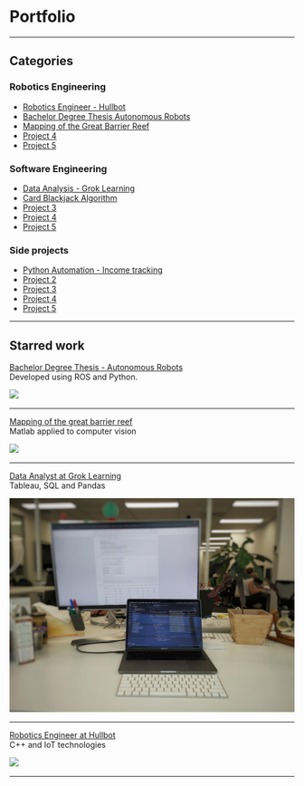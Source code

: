 # Portfolio

---
## Categories

### Robotics Engineering
- [Robotics Engineer - Hullbot](sub_pages/hullbot.md)
- [Bachelor Degree Thesis Autonomous Robots](sub_pages/bachelor_thesis.md)
- [Mapping of the Great Barrier Reef](sub_pages/great_barrier_reef.md)
- [Project 4](sub_pages/soon.md)
- [Project 5](sub_pages/soon.md)

### Software Engineering
- [Data Analysis - Grok Learning](sub_pages/grok_learning.md)
- [Card Blackjack Algorithm](sub_pages/soon.md)
- [Project 3](sub_pages/soon.md)
- [Project 4](sub_pages/soon.md)
- [Project 5](sub_pages/soon.md)

### Side projects
- [Python Automation - Income tracking](sub_pages/soon.md)
- [Project 2](sub_pages/soon.md)
- [Project 3](sub_pages/soon.md)
- [Project 4](sub_pages/soon.md)
- [Project 5](sub_pages/soon.md)


---
## Starred work
[Bachelor Degree Thesis - Autonomous Robots](/sub_pages/bachelor_thesis.md)  
Developed using ROS and Python.
  
<img src="images/thesis_ball_following_mode.gif?raw=true"/>

---
[Mapping of the great barrier reef](/sub_pages/great_barrier_reef.md)  
Matlab applied to computer vision
  
<img src="images/thesis_ball_following.gif?raw=true"/>

---
[Data Analyst at Grok Learning](/sub_pages/grok_learning.md)  
Tableau, SQL and Pandas
  
<img src="images/groklearning_setup.jpeg?raw=true"/>

---
[Robotics Engineer at Hullbot](/sub_pages/hullbot.md)  
C++ and IoT technologies
  
<img src="images/hullbot_workflow.jpg?raw=true"/>

---



